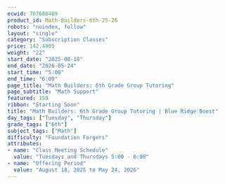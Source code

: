 ```yaml
---
ecwid: 767680409
product_id: Math-Builders-6th-25-26
robots: "noindex, follow"
layout: "single"
category: "Subscription Classes"
price: 142.4905
weight: "22"
start_date: "2025-08-18"
end_date: "2026-05-24"
start_time: "5:00"
end_time: "6:00"
page_title: "Math Builders: 6th Grade Group Tutoring"
page_subtitle: "Math Support"
featured: 159
ribbon: "Starting Soon"
title: "Math Builders: 6th Grade Group Tutoring | Blue Ridge Boost"
day_tags: ["Tuesday", "Thursday"]
grade_tags: ["6th"]
subject_tags: ["Math"]
difficulty: "Foundation Forgers"
attributes:
- name: "Class Meeting Schedule"
  value: "Tuesdays and Thursdays 5:00 - 6:00"
- name: "Offering Period"
  value: "August 18, 2025 to May 24, 2026"
---
```

